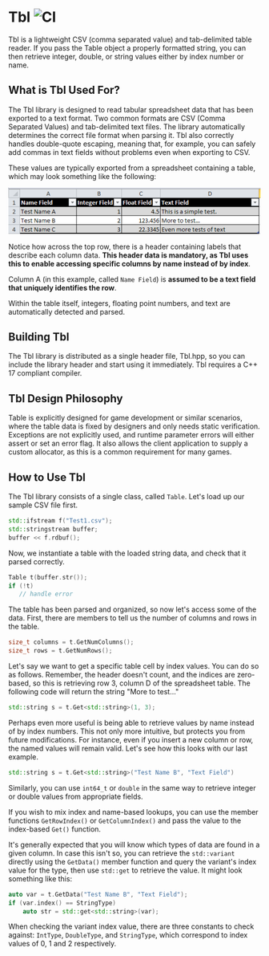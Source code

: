 # Tbl ![CI](https://github.com/JamesBoer/Tbl/workflows/CI/badge.svg)
Tbl is a lightweight CSV (comma separated value) and tab-delimited table reader.  If you pass the Table object a properly formatted string, you can then retrieve integer, double, or string values either by index number or name.

## What is Tbl Used For?
The Tbl library is designed to read tabular spreadsheet data that has been exported to a text format.  Two common formats are CSV (Comma Separated Values) and tab-delimited text files.  The library automatically determines the correct file format when parsing it.  Tbl also correctly handles double-quote escaping, meaning that, for example, you can safely add commas in text fields without problems even when exporting to CSV.

These values are typically exported from a spreadsheet containing a table, which may look something like the following:

![Table Image](Data/Img1.png)

Notice how across the top row, there is a header containing labels that describe each column data.  **This header data is mandatory, as Tbl uses this to enable accessing specific columns by name instead of by index**.  

Column A (in this example, called ```Name Field```) is **assumed to be a text field that uniquely identifies the row**.  

Within the table itself, integers, floating point numbers, and text are automatically detected and parsed.

## Building Tbl
The Tbl library is distributed as a single header file, Tbl.hpp, so you can include the library header and start using it immediately.  Tbl requires a C++ 17 compliant compiler.

## Tbl Design Philosophy
Table is explicitly designed for game development or similar scenarios, where the table data is fixed by designers and only needs static verification.  Exceptions are not explicitly used, and runtime parameter errors will either assert or set an error flag.  It also allows the client application to supply a custom allocator, as this is a common requirement for many games.

## How to Use Tbl
The Tbl library consists of a single class, called ```Table```.  Let's load up our sample CSV file first.

``` c++
std::ifstream f("Test1.csv");
std::stringstream buffer;
buffer << f.rdbuf();
```    
    
Now, we instantiate a table with the loaded string data, and check that it parsed correctly.

``` c++
Table t(buffer.str());
if (!t)
   // handle error
```

The table has been parsed and organized, so now let's access some of the data.  First, there are members to tell us the number of columns and rows in the table.  

``` c++
size_t columns = t.GetNumColumns();
size_t rows = t.GetNumRows();
```

Let's say we want to get a specific table cell by index values.  You can do so as follows.  Remember, the header doesn't count, and the indices are zero-based, so this is retrieving row 3, column D of the spreadsheet table.  The following code will return the string "More to test..."  

``` c++
std::string s = t.Get<std::string>(1, 3);
```

Perhaps even more useful is being able to retrieve values by name instead of by index numbers.  This not only more intuitive, but protects you from future modifications.  For instance, even if you insert a new column or row, the named values will remain valid.  Let's see how this looks with our last example.

``` c++
std::string s = t.Get<std::string>("Test Name B", "Text Field")
```

Similarly, you can use ```int64_t``` or ```double``` in the same way to retrieve integer or double values from appropriate fields.

If you wish to mix index and name-based lookups, you can use the member functions ```GetRowIndex()``` or ```GetColumnIndex()``` and pass the value to the index-based ```Get()``` function.

It's generally expected that you will know which types of data are found in a given column.  In case this isn't so, you can retrieve the ```std::variant``` directly using the ```GetData()``` member function and query the variant's index value for the type, then use ```std::get``` to retrieve the value.  It might look something like this:

``` c++
auto var = t.GetData("Test Name B", "Text Field");
if (var.index() == StringType)
    auto str = std::get<std::string>(var);
```

When checking the variant index value, there are three constants to check against: ```IntType```, ```DoubleType```, and ```StringType```, which correspond to index values of 0, 1 and 2 respectively.


